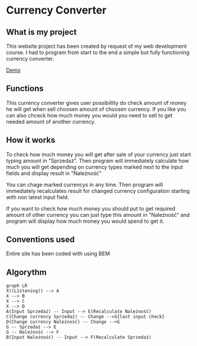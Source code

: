 # Currency Converter
## What is my project
This website project has been created by request of my web development course. I had to program from start to the end a simple but fully functioning currency converter.

[Demo](https://headershoter.github.io/CurrencyConverter/)
## Functions
This currency converter gives user possibillity do check amount of money he will get when sell choosen amount of choosen currency.
If you like you can also chceck how much money you would you need to sell to get needed amount of another currency.
## How it works
To check how much money you will get after sale of your currency just start typing amount in "Sprzedaż". Then program will immediately calculate how much you will get depending on currency types marked next to the input fields and display result in "Należność"

You can chage marked currencys in any time. Then program will immediately recalculates result for changed currency configuration starting with non latest input field.

If you want to check how much money you should put to get required amount of other currency you can just type this amount in "Należność" and program will display how much money you would spend to get it.
## Conventions used
Entire site has been coded with using BEM
## Algorythm
```mermaid
graph LR
X((Listening)) --> A
X --> B
X --> C
X --> D
A(Input Sprzedaż) -- Input --> E(Recalculate Należność)
C(Change currency Sprzedaż) -- Change -->G{last input check}
D(Change currency Należność) -- Change -->G
G -- Sprzedaż --> E
G -- Należność --> F
B(Input Należność) -- Input --> F(Recalculate Sprzedaż)
```